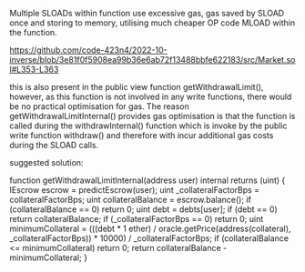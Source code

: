 Multiple SLOADs within function use excessive gas, gas saved by SLOAD once and storing to memory, utilising much cheaper OP code MLOAD within the function.

https://github.com/code-423n4/2022-10-inverse/blob/3e81f0f5908ea99b36e6ab72f13488bbfe622183/src/Market.sol#L353-L363

this is also present in the public view function getWithdrawalLimit(), however, as this function is not involved in any write functions, there would be no practical optimisation for gas. The reason getWithdrawalLimitInternal() provides gas optimisation is that the function is called during the withdrawInternal() function which is invoke by the public write function withdraw() and therefore with incur additional gas costs during the SLOAD calls.

suggested solution:

function getWithdrawalLimitInternal(address user) internal returns (uint) {
        IEscrow escrow = predictEscrow(user);
        uint _collateralFactorBps = collateralFactorBps;
        uint collateralBalance = escrow.balance();
        if (collateralBalance == 0) return 0;
        uint debt = debts[user];
        if (debt == 0) return collateralBalance;
        if (_collateralFactorBps == 0) return 0;
        uint minimumCollateral = (((debt * 1 ether) /
            oracle.getPrice(address(collateral), _collateralFactorBps)) *
            10000) / _collateralFactorBps;
        if (collateralBalance <= minimumCollateral) return 0;
        return collateralBalance - minimumCollateral;
    }
